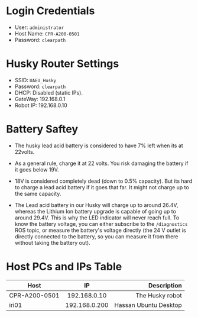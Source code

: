# Login Credentials


- User: ``` administrator ```
- Host Name: ``` CPR-A200-0501 ```
- Password: ``` clearpath ```

# Husky Router Settings

- SSID: ``` UAEU_Husky ```
- Password: ``` clearpath ```
- DHCP: Disabled (static IPs).
- GateWay: 192.168.0.1
- Robot IP: 192.168.0.10

# Battery Saftey
- The husky lead acid battery is considered to have 7% left when its at 22volts.

- As a general rule, charge it at 22 volts. You risk damaging the battery if it goes below 19V.

- 18V is considered completely dead (down to 0.5% capacity). But its hard to charge a lead acid battery if it goes that far. It might not charge up to the same capacity.

- The Lead acid battery in our Husky will charge up to around 26.4V, whereas the Lithium Ion battery upgrade is capable of going up to around 29.4V. This is why the LED indicator will never reach full. To know the battery voltage, you can either subscribe to the ```/diagnostics``` ROS topic, or measure the battery's voltage directly (the 24 V outlet is directly connected to the battery, so you can measure it from there without taking the battery out).

# Host PCs and IPs Table

| Host          | IP           | Description  |
| ------------- |:-------------:| -------------:|
| CPR-A200-0501     | 192.168.0.10 | The Husky robot |
| iri01    | 192.168.0.200 | Hassan Ubuntu Desktop |

